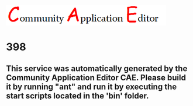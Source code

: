 ![CAE](https://github.com/PhilCAEOrg/application-395/blob/master/microservice-398/img/logo.png)  

398
===================


This service was automatically generated by the Community Application Editor CAE. Please build it by running "ant" and run it by executing the start scripts located in the 'bin' folder.
---------------
